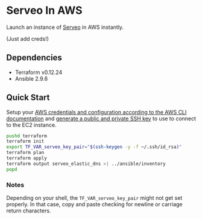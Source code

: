 # Serveo In AWS

Launch an instance of [Serveo](https://serveo.net) in AWS instantly. 

(Just add creds!)

## Dependencies

* Terraform v0.12.24
* Ansible 2.9.6

## Quick Start

Setup your [AWS credentials and configuration according to the AWS CLI documentation](https://docs.aws.amazon.com/cli/latest/userguide/cli-configure-files.html) and [generate a public and private SSH key](https://help.github.com/en/github/authenticating-to-github/generating-a-new-ssh-key-and-adding-it-to-the-ssh-agent) to use to connect to the EC2 instance.

```sh
pushd terraform
terraform init
export TF_VAR_serveo_key_pair="$(ssh-keygen -y -f ~/.ssh/id_rsa)"
terraform plan
terraform apply
terraform output serveo_elastic_dns >| ../ansible/inventory
popd
```

### Notes
Depending on your shell, the `TF_VAR_serveo_key_pair` might not get set properly.  In that case, copy and paste checking for newline or carriage return characters.
